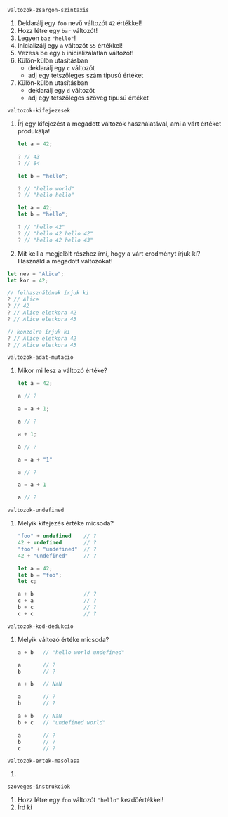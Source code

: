 
`valtozok-zsargon-szintaxis`

1. Deklarálj egy `foo` nevű változót `42` értékkel!
1. Hozz létre egy `bar` változót!
1. Legyen `baz` `"hello"`!
1. Inicializálj egy `a` változót `55` értékkel!
1. Vezess be egy `b` inicializálatlan változót!
1. Külön-külön utasításban
   - deklarálj egy `c` változót
   - adj egy tetszőleges szám típusú értéket
1. Külön-külön utasításban
   - deklarálj egy `d` változót
   - adj egy tetszőleges szöveg típusú értéket

`valtozok-kifejezesek`

1. Írj egy kifejezést a megadott változók használatával, ami a várt értéket produkálja!

   ```js
   let a = 42;
   
   ? // 43
   ? // 84 
   ```

   ```js
   let b = "hello";

   ? // "hello world"
   ? // "hello hello"
   ```

   ```js
   let a = 42;
   let b = "hello";

   ? // "hello 42"
   ? // "hello 42 hello 42"
   ? // "hello 42 hello 43"
   ```

1. Mit kell a megjelölt részhez írni, hogy a várt eredményt írjuk ki? Használd a megadott változókat!

```js
let nev = "Alice";
let kor = 42;

// felhasználónak írjuk ki
? // Alice
? // 42
? // Alice eletkora 42
? // Alice eletkora 43

// konzolra írjuk ki
? // Alice eletkora 42
? // Alice eletkora 43
```

`valtozok-adat-mutacio`

1. Mikor mi lesz a változó értéke?

   ```js
   let a = 42;

   a // ?

   a = a + 1;

   a // ?

   a + 1;

   a // ?

   a = a + "1"

   a // ?

   a = a + 1

   a // ?
   ```

`valtozok-undefined`

1. Melyik kifejezés értéke micsoda?

   ```js
   "foo" + undefined    // ?
   42 + undefined       // ?
   "foo" + "undefined"  // ?
   42 + "undefined"     // ?
   ```

   ```js
   let a = 42;
   let b = "foo";
   let c;

   a + b                // ?
   c + a                // ?
   b + c                // ?
   c + c                // ?
   ```

`valtozok-kod-dedukcio`

1. Melyik változó értéke micsoda?

   ```js
   a + b   // "hello world undefined"
   
   a       // ?
   b       // ?
   ```

   ```js
   a + b   // NaN

   a       // ?
   b       // ?
   ```

   ```js
   a + b   // NaN
   b + c   // "undefined world"

   a       // ?
   b       // ?
   c       // ?
   ```

`valtozok-ertek-masolasa`

1. ```js
   ```

`szoveges-instrukciok`

1. Hozz létre egy `foo` változót `"hello"` kezdőértékkel!
1. Írd ki 